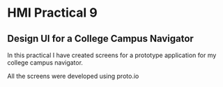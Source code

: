 # HMI Practical 9

## Design UI for a College Campus Navigator

In this practical I have created screens for a prototype application for my college campus navigator.

All the screens were developed using proto.io
